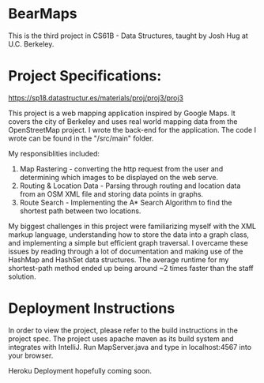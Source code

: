 # BearMaps

This is the third project in CS61B - Data Structures, taught by Josh Hug at U.C. Berkeley.

# Project Specifications:
https://sp18.datastructur.es/materials/proj/proj3/proj3

This project is a web mapping application inspired by Google Maps. It covers the city of Berkeley and uses real world mapping data from the OpenStreetMap
project. I wrote the back-end for the application. The code I wrote can be found in the "/src/main" folder. 

My responsiblities included:
1) Map Rastering - converting the http request from the user and determining which images to be displayed on the web serve. 
2) Routing & Location Data - Parsing through routing and location data from an OSM XML file and storing data points in graphs.
3) Route Search - Implementing the A* Search Algorithm to find the shortest path between two locations.

My biggest challenges in this project were familiarizing myself with the XML markup language, understanding how to store the data into 
a graph class, and implementing a simple but efficient graph traversal. I overcame these issues by reading through a lot of documentation and
making use of the HashMap and HashSet data structures. The average runtime for my shortest-path method ended up being around ~2 times 
faster than the staff solution.

# Deployment Instructions 
In order to view the project, please refer to the build instructions in the project spec. The project uses apache maven as its build system and integrates with IntelliJ. Run MapServer.java and type in localhost:4567 into your browser.

Heroku Deployment hopefully coming soon.
